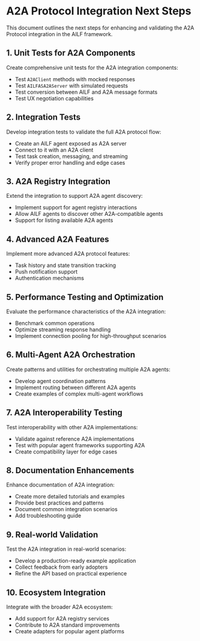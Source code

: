 # A2A Protocol Integration Next Steps

This document outlines the next steps for enhancing and validating the A2A Protocol integration in the AILF framework.

## 1. Unit Tests for A2A Components

Create comprehensive unit tests for the A2A integration components:

- Test `A2AClient` methods with mocked responses
- Test `AILFASA2AServer` with simulated requests
- Test conversion between AILF and A2A message formats
- Test UX negotiation capabilities

## 2. Integration Tests

Develop integration tests to validate the full A2A protocol flow:

- Create an AILF agent exposed as A2A server
- Connect to it with an A2A client
- Test task creation, messaging, and streaming
- Verify proper error handling and edge cases

## 3. A2A Registry Integration

Extend the integration to support A2A agent discovery:

- Implement support for agent registry interactions
- Allow AILF agents to discover other A2A-compatible agents
- Support for listing available A2A agents

## 4. Advanced A2A Features

Implement more advanced A2A protocol features:

- Task history and state transition tracking
- Push notification support
- Authentication mechanisms

## 5. Performance Testing and Optimization

Evaluate the performance characteristics of the A2A integration:

- Benchmark common operations
- Optimize streaming response handling
- Implement connection pooling for high-throughput scenarios

## 6. Multi-Agent A2A Orchestration

Create patterns and utilities for orchestrating multiple A2A agents:

- Develop agent coordination patterns
- Implement routing between different A2A agents
- Create examples of complex multi-agent workflows

## 7. A2A Interoperability Testing

Test interoperability with other A2A implementations:

- Validate against reference A2A implementations
- Test with popular agent frameworks supporting A2A
- Create compatibility layer for edge cases

## 8. Documentation Enhancements

Enhance documentation of A2A integration:

- Create more detailed tutorials and examples
- Provide best practices and patterns
- Document common integration scenarios
- Add troubleshooting guide

## 9. Real-world Validation

Test the A2A integration in real-world scenarios:

- Develop a production-ready example application
- Collect feedback from early adopters
- Refine the API based on practical experience

## 10. Ecosystem Integration

Integrate with the broader A2A ecosystem:

- Add support for A2A registry services
- Contribute to A2A standard improvements
- Create adapters for popular agent platforms
